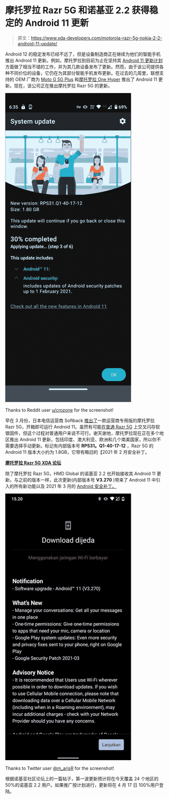 # 摩托罗拉 Razr 5G 和诺基亚 2.2 获得稳定的 Android 11 更新

> 原文：<https://www.xda-developers.com/motorola-razr-5g-nokia-2-2-android-11-update/>

Android 12 的稳定发布已经不远了，但是设备制造商正在继续为他们的智能手机推出 Android 11 更新。例如，摩托罗拉到目前为止在坚持其 [Android 11 更新计划](https://www.xda-developers.com/motorola-android-11-update-release-date/)方面做了相当不错的工作，并为其几款设备发布了更新。然而，由于该公司提供各种不同价位的设备，它仍在为其部分智能手机发布更新。在过去的几周里，联想支持的 OEM 厂商为 [Moto G 5G Plus](https://www.xda-developers.com/motorola-moto-g-5g-plus-android-11-update/) 和[摩托罗拉 One Hyper](https://www.xda-developers.com/motorola-one-hyper-lg-g7-one-stable-android-11-update/) 推出了 Android 11 更新。现在，该公司正在推出摩托罗拉 Razr 5G 的更新。

 <picture>![Motorola Razr 5G Android 11 update](img/8e07a6427ccf666b0ce638f8b3a625cf.png)</picture> 

Thanks to Reddit user [u/crozone](https://www.reddit.com/user/crozone/) for the screenshot!

早在 3 月份，日本电信运营商 Softback [推出了](https://www.softbank.jp/corp/news/press/sbkk/2021/20210304_03/)一款运营商专用版的摩托罗拉 Razr 5G，开箱即可运行 Android 11。虽然有可能[在普通 Razr 5G](https://forum.xda-developers.com/t/recovery-unofficial-dev-twrp-for-the-moto-razr-5g-xt2071-5.4250963/post-84720253) 上交叉闪存软银固件，但这个过程对普通用户来说不可行。谢天谢地，摩托罗拉现在正在多个地区推出 Android 11 更新，包括印度、澳大利亚、欧洲和几个南美国家，所以你不需要选择手动更新。标记有内部版本号 **RPS31。Q1-40-17-12** ，Razr 5G 的 Android 11 版本大小约为 1.8GB，它带有略旧的【2021 年 2 月安全补丁。

**[摩托罗拉 Razr 5G XDA 论坛](https://forum.xda-developers.com/c/motorola-razr-5g.11537/)**

除了摩托罗拉 Razr 5G，HMD Global 的诺基亚 2.2 也开始接收其 Android 11 更新。与之前的版本一样，此次更新(内部版本号 **V3.270** )带来了 Android 11 中引入的所有新功能以及 2021 年 3 月的 [Android 安全补丁。](https://www.xda-developers.com/android-march-2021-security-update/)

 <picture>![Nokia 2.2 Android 11 update](img/a02f0b33f44374f268f7a547955d3d59.png)</picture> 

Thanks to Twitter user [@m_arisR](https://twitter.com/m_arisR) for the screenshot!

根据诺基亚社区论坛上的一篇帖子，第一波更新预计将在今天覆盖 24 个地区的 50%的诺基亚 2.2 用户。如果推广按计划进行，更新将在 4 月 17 日 100%用户登陆。